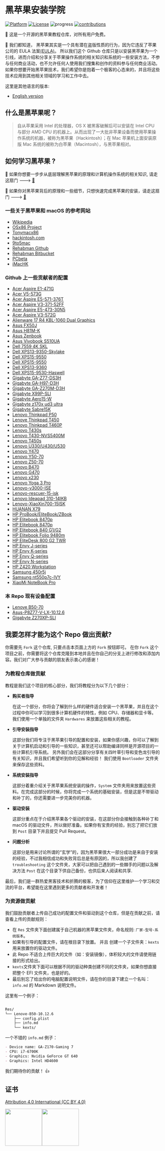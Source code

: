 


# 黑苹果安装学院
[![Platform](https://img.shields.io/badge/platform-markdown-red.svg)](https://shields.io/)
[![License](https://img.shields.io/badge/license-CC%204.0-blue.svg)](https://creativecommons.org/licenses/by/4.0/)
![progress](https://img.shields.io/badge/progress-developing-yellow.svg)
[![contributions](https://img.shields.io/badge/contributions-welcome-green.svg)](https://github.com/huangyz0918/Hackintosh-Installer-University) 

:loudspeaker: 这是一个开源的黑苹果教程仓库，对所有用户免费。 

:loudspeaker: 我们都知道， 黑苹果其实是一个具有潜在盗版性质的行为，因为它违反了苹果公司的 EULA 法案[(EULA)](http://images.apple.com/legal/sla/docs/macosx107.pdf)。 所以我们这个 Github 仓库只是以安装黑苹果为一个引线，进而介绍和分享关于苹果操作系统的相关知识和系统的一些安装方法，不参与任何商业活动，也不允许任何人使用我们搜集和创作的资料参与任何商业活动。如果你想要开始黑苹果技术，我们希望你是抱着一个极客的心态来的，并且将这些技术应用到其他相关领域的学习和工作中去。

这里是其他语言的版本:
- [English version](README.md)


## 什么是黑苹果呢？

> 自从苹果采用 Intel 的处理器，OS X 被黑客破解后可以安装在 Intel CPU 与部分 AMD CPU 的机器上。从而出现了一大批非苹果设备而使用苹果操作系统的机器，被称为黑苹果（Hackintosh）；在 Mac 苹果机上面安装原版 Mac 系统的被称为白苹果（Macintosh），与黑苹果相对。

## 如何学习黑苹果 ?

:bell: 如果你想要一步步从底层理解黑苹果的原理和计算机操作系统的相关知识, 请走这扇门 ---> [:door:](slow/slow-cn.md)

:bell: 如果你对黑苹果背后的原理和一些细节，只想快速完成黑苹果的安装，请走这扇门 ---> [:door:](quick/quick-cn.md)

### 一些关于黑苹果和 macOS 的参考网站
- [Wikipedia](https://en.wikipedia.org/wiki/Hackintosh)
- [OSx86 Project](https://www.osx86project.org/)
- [Tonymacx86](https://www.tonymacx86.com/)
- [hackintosh.com](https://hackintosh.com/)
- [9to5mac](https://9to5mac.com/)
- [Rehabman Github](https://github.com/RehabMan)
- [Rehabman Bitbucket](https://bitbucket.org/RehabMan/)
- [PCbeta](http://mac.pcbeta.com/)
- [iMacHK](https://imac.hk/)

### Github 上一些贡献者的配置

- [Acer Aspire E1-471G](https://github.com/matthew728960/Clover-ACER-E1-471G)
- [Acer V5-573G](https://github.com/Kaijun/Acer-V5-573G-Hackintosh)
- [Acer Aspire E5-571-376T](https://github.com/GalaticStryder/Acer-E5-571-Hackintosh)
- [Acer Aspire V3-371-52FF](https://github.com/Ty3uK/52ff-elcapitan-toolbox)
- [Acer Aspire E5-473-30N5](https://github.com/b-ggs/aspire-e5-hackintosh)
- [Acer Aspire V3-572G](https://github.com/FREDwiz/Hackintosh)
- [Alienware 17 R4 KBL-1060 Dual Graphics](https://github.com/RockJesus/Alienware-17-R4-I7-7700HQ-MacOS-High-Sierra)
- [Asus FX50J](https://github.com/Xc2333/Hackintosh-ASUS-FX50J)
- [Asus H81M-K](https://github.com/Slbomber/AsusH81MK-macos)
- [Asus Zenbook](https://github.com/hieplpvip/ASUS-ZENBOOK-HACKINTOSH)
- [Asus Vivobook S510UA](https://github.com/tctien342/Asus-Vivobook-S510UA-High-Sierra-10.13-Hackintosh)
- [Dell 7559 4K SKL](https://github.com/RockJesus/Dell-7559-I7-6700HQ-4K-touch-MacOS-High-Sierra)
- [Dell XPS13-9350-Skylake](https://github.com/syscl/XPS9350-macOS)
- [Dell XPS15-9550](https://github.com/corenel/XPS9550-macOS)
- [Dell XPS15-9550](https://github.com/PromiseYo/XPS15-9550-macOS)
- [Dell XPS13-9360](https://github.com/the-darkvoid/XPS9360-macOS)
- [Dell XPS15-9530-Haswell](https://github.com/the-darkvoid/XPS9530-OSX)
- [Gigabyte GA-Z77-DS3H](https://github.com/tkrotoff/Gigabyte-GA-Z77-DS3H-rev1.1-Hackintosh)
- [Gigabyte GA-H97-D3H](https://github.com/korzhyk/Clover_GA-H97-D3H)
- [Gigabyte GA-Z270M-D3H](https://github.com/LER0ever/Hackintosh)
- [Gigabyte X99P-SLI](https://github.com/koush/EFI-X99)
- [Gigabyte Aero15-W](https://github.com/Errrneist/Hackintosh-Aero-15W)
- [Gigabyte z170x ud3 ultra](https://github.com/RoJoHub/Hackintosh)
- [Gigabyte Sabre15K](https://github.com/gnehs/Sabre15KClover)
- [Lenovo Thinkpad P50](https://github.com/Errrneist/Hackintosh-Thinkpad-P50)
- [Lenove Thinkpad T450](https://github.com/shmilee/T450-Hackintosh)
- [Lenovo Thinkpad T460P](https://github.com/LER0ever/Hackintosh)
- [Lenovo T430s](https://github.com/dmitriypavlov/T430s-macOS)
- [Lenovo T430-NVS5400M](https://github.com/david-cako/T430-Hackintosh)
- [Lenovo T450s](https://github.com/stevenmirabito/T450s-Hackintosh)
- [Lenovo U330/U430/U530](https://github.com/RehabMan/Lenovo-U430-Touch-DSDT-Patch)
- [Lenovo Y470](https://github.com/Dwarven/Hackintosh/tree/master/Lenovo%20Y470)
- [Lenovo Y50-70](https://github.com/RehabMan/Lenovo-Y50-DSDT-Patch)
- [Lenovo Z50-70](https://github.com/Maxvien/hackintosh-lenovo-z5070)
- [Lenovo B470](https://github.com/0xE8551CCB/hackintosh)
- [Lenovo G470](https://github.com/hunterMG/DSDT-Lenovo-G470)
- [Lenovo x230 ](https://github.com/edu-rinaldi/Lenovo-x230-High-Sierra)
- [Lenovo Yoga 3 Pro](https://github.com/zohaad/hackintosh-Yoga-3-Pro)
- [Lenovo-v3000-ISE](https://github.com/Xc2333/Hackintosh-Lenovo-v3000-ISE)
- [Lenovo-rescuer-15-isk](https://github.com/oneplusdash/lenovo-rescuer-15-isk-hackintosh)
- [Lenovo Ideapad 310-14IKB](https://github.com/29satnam/LenovoHackintoshEFI)
- [Lenovo-XiaoXin700-15ISK](https://github.com/athlonreg/Lenovo-XiaoXin700-15ISK)
- [HUANAN X79](https://github.com/cheneyveron/clover-x79-e5-2670-gtx650)
- [HP ProBook/EliteBook/ZBook](https://github.com/RehabMan/HP-ProBook-4x30s-DSDT-Patch)
- [HP Elitebook 8470p](https://github.com/minhphuc429/hackintosh-hp-elitebook-8470p)
- [HP Elitebook 8470p](https://github.com/dreadkopp/8470p_10.13.x)
- [HP Elitebook 840 G1/G2](https://github.com/loicpirez/HackintoshConfig)
- [HP Elitebook Folio 9480m](https://github.com/obviouslyerratic/clover_9480m)
- [HP EliteDesk 800 G2 TWR](https://github.com/sakoula/hackintosh.hp.800.g2)
- [HP Envy J-series](https://github.com/RehabMan/HP-Envy-DSDT-Patch)
- [HP Envy K-series](https://github.com/RehabMan/HP-Envy-K-DSDT-Patch)
- [HP Envy Q-series](https://github.com/RehabMan/HP-Envy-Q-DSDT-Patch)
- [HP Envy N-series](https://github.com/RehabMan/HP-Envy-N-DSDT-Patch)
- [HP Z420 Workstation](https://github.com/NTT123/Hackintosh-HP-Z420-MacOS-High-Sierra-10.13)
- [Samsung 450r5j](https://github.com/LER0ever/Hackintosh)
- [Samsung nt550p7c-IVY](https://github.com/RockJesus/samsung-nt550p7c-sierra)
- [XiaoMi NoteBook Pro](https://github.com/daliansky/XiaoMi-Pro)

### 本 Repo 现有设备配置

- [Lenove B50-70](https://github.com/huangyz0918/Hackintosh-Installer-University/tree/master/Res/%20Lenove-B50-intelHD4600-success)
- [Asus-P8Z77-V-LX-10.12.6](https://github.com/huangyz0918/Hackintosh-Installer-University/tree/master/Res/Asus-P8Z77-V-LX-10.12.6)
- [Gigabyte Z270XP-SLI](https://github.com/huangyz0918/Hackintosh-Installer-University/tree/master/Res/Gigabyte-GA-Z270XP-SLI-10.13.4)


## 我要怎样才能为这个 Repo 做出贡献?

你需要先 `Fork` 这个仓库, 只要点击本页面上方的 `Fork` 按钮即可。
在你 `Fork` 这个项目之前，你需要将这个仓库克隆到本地并且在你自己的分支上进行修改和添加内容。我们对广大参与贡献的朋友表示衷心的感谢！

### **为教程仓库做贡献**
教程是我们这个项目的核心部分，我们将教程分为以下几个部分：

- **购买者指导**

   在这一个部分，你将会了解到什么样的硬件适合安装一个黑苹果，并且在这个过程中你可以学习到很多计算机硬件的特性，例如 CPU、存储器和显卡等。 我们使用一个单独的文件夹 `Hardwares` 来放置这些相关的教程。

- **引导安装指导**

   这部分我们将专注于黑苹果引导的配置和安装，如果你感兴趣，你可以了解到关于计算机启动和引导的一些知识，甚至还可以帮助编译同样是开源项目的一些计算机引导系统。 另外我们会在这部分分享有关四叶草引导和变色龙引导的有关知识，并且我们希望听到你的见解和经验！ 我们使用 `Bootloader` 文件夹来保存这些资料。

- **系统安装指导**
  
   这部分着重介绍关于黑苹果系统安装的操作，`System` 文件夹用来放置这些资料。在完成这部分的时候，你将完成一个系统的基础安装，但是这是不带驱动和补丁的，你还需要进一步完美你的机器。

- **驱动安装**

   这部分重点在于介绍黑苹果各个驱动的安装，在这部分你会接触到各种补丁和 macOS 的驱动文件，所以做好准备。如果你有宝贵的经验，别忘了把它们放到 `Post` 目录下并且提交 Pull Request。

- **问题分析**

   这部分是用来讨论所谓的“玄学”的，因为黑苹果很大一部分成功是来自于安装的经验，不过我相信成功和失败背后总是有原因的，所以我创建了 `troubleshooting` 这个文件夹，大家可以把自己遇到的一些棘手的问题以及解决方法 `Post` 在这个目录下供自己备份，也供后来人阅读和共享.

最后，我们是一群热爱黑客技术和折腾的极客，为了信仰在这里维护一个学习和交流的平台，希望能在这里遇到更多的贡献者和开发者！

### **为资源做贡献**
我们鼓励贡献者上传自己成功的配置文件和驱动到这个仓库，但是在贡献之前，请查看上传的贡献规则：

- 在 `Res` 文件夹下面创建属于自己机器的黑苹果文件夹，命名规则: `厂家-型号-系统版本`。
- 如果有引导的配置文件，请在根目录下放置。 并且 创建一个子文件夹：`kexts` 用来放置你的驱动文件。
- 此 Repo 不适合上传巨大的文件（如：安装镜像），体积较大的文件请使用链接的形式给出。
- `kexts`文件夹下面可以根据不同的驱动种类创建不同的文件夹，如果你想直接把整个 EFI 文件夹，也是好的。
- 最后别忘了给出你的电脑配置说明文件，请在你的目录下建立一个名叫：`info.md` 的 Markdown 说明文件。

这里有一个例子：

```bash

Res/
└── Lenove-B50-10.12.6
    ├── config.plist
    ├── info.md
    └── kexts/

```

一个不错的 `info.md` 例子：

```markdown
- Device name: GA-Z170-Gaming 7
- CPU: i7-6700K
- Graphics: Nvidia GeForce GT 640
- Graphics: Intel HD4600

```
我们期待你的贡献！ :+1:

## 证书
[Attribution 4.0 International (CC BY 4.0)](https://creativecommons.org/licenses/by/4.0/)

<img width="120" src="https://i.loli.net/2018/05/15/5afaddc9aa3f5.png"/><img width="120" src="https://i.loli.net/2018/05/15/5afaddc9a9789.png"/>
